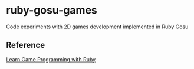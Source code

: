 # ruby-gosu-games
Code experiments with 2D games development implemented in Ruby Gosu

## Reference

[Learn Game Programming with Ruby](https://pragprog.com/book/msgpkids/learn-game-programming-with-ruby)
